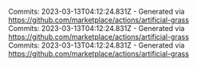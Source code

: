 Commits: 2023-03-13T04:12:24.831Z - Generated via https://github.com/marketplace/actions/artificial-grass
<br>
Commits: 2023-03-13T04:12:24.831Z - Generated via https://github.com/marketplace/actions/artificial-grass
<br>
Commits: 2023-03-13T04:12:24.831Z - Generated via https://github.com/marketplace/actions/artificial-grass
<br>
